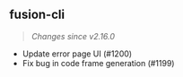 ## fusion-cli
> *Changes since v2.16.0*

 - Update error page UI (#1200)
 - Fix bug in code frame generation (#1199)
